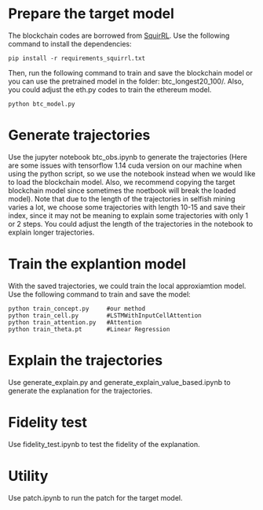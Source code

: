 # Prepare the target model

The blockchain codes are borrowed from [SquirRL](https://github.com/wuwuz/SquirRL). Use the following command to install the dependencies:
```
pip install -r requirements_squirrl.txt
```
Then, run the following command to train and save the blockchain model or you can use the pretrained model in the folder: btc_longest20_100/. Also, you could adjust the eth.py codes to train the ethereum model.
```
python btc_model.py
```

# Generate trajectories

Use the jupyter notebook btc_obs.ipynb to generate the trajectories (Here are some issues with tensorflow 1.14 cuda version on our machine when using the python script, so we use the notebook instead when we would like to load the blockchain model. Also, we recommend copying the target blockchain model since sometimes the noetbook will break the loaded model). Note that due to the length of the trajectories in selfish mining varies a lot, we choose some trajectories with length 10-15 and save their index, since it may not be meaning to explain some trajectories with only 1 or 2 steps. You could adjust the length of the trajectories in the notebook to explain longer trajectories.

# Train the explantion model

With the saved trajectories, we could train the local approxiamtion model. Use the following command to train and save the model:
```
python train_concept.py     #our method
python train_cell.py        #LSTMWithInputCellAttention
python train_attention.py   #Attention
python train_theta.pt       #Linear Regression
```

# Explain the trajectories

Use generate_explain.py and generate_explain_value_based.ipynb to generate the explanation for the trajectories. 

# Fidelity test

Use fidelity_test.ipynb to test the fidelity of the explanation.

# Utility

Use patch.ipynb to run the patch for the target model.